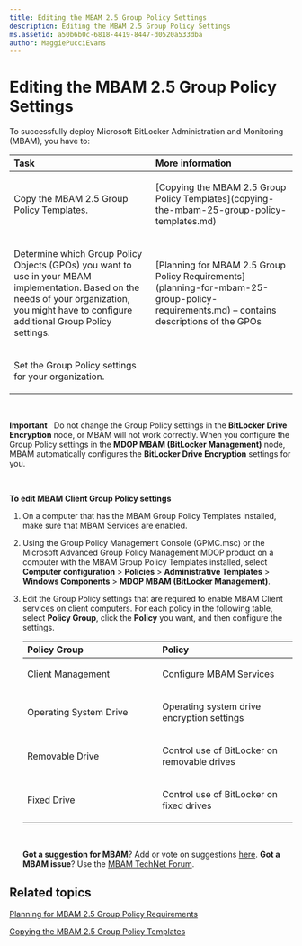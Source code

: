 ```yaml
---
title: Editing the MBAM 2.5 Group Policy Settings
description: Editing the MBAM 2.5 Group Policy Settings
ms.assetid: a50b6b0c-6818-4419-8447-d0520a533dba
author: MaggiePucciEvans
---
```


# Editing the MBAM 2.5 Group Policy Settings


To successfully deploy Microsoft BitLocker Administration and Monitoring (MBAM), you have to:

<table>
<colgroup>
<col width="50%" />
<col width="50%" />
</colgroup>
<thead>
<tr class="header">
<th align="left">Task</th>
<th align="left">More information</th>
</tr>
</thead>
<tbody>
<tr class="odd">
<td align="left"><p>Copy the MBAM 2.5 Group Policy Templates.</p></td>
<td align="left"><p>[Copying the MBAM 2.5 Group Policy Templates](copying-the-mbam-25-group-policy-templates.md)</p></td>
</tr>
<tr class="even">
<td align="left"><p>Determine which Group Policy Objects (GPOs) you want to use in your MBAM implementation. Based on the needs of your organization, you might have to configure additional Group Policy settings.</p></td>
<td align="left"><p>[Planning for MBAM 2.5 Group Policy Requirements](planning-for-mbam-25-group-policy-requirements.md) – contains descriptions of the GPOs</p></td>
</tr>
<tr class="odd">
<td align="left"><p>Set the Group Policy settings for your organization.</p></td>
<td align="left"><p></p></td>
</tr>
</tbody>
</table>

 

**Important**  
Do not change the Group Policy settings in the **BitLocker Drive Encryption** node, or MBAM will not work correctly. When you configure the Group Policy settings in the **MDOP MBAM (BitLocker Management)** node, MBAM automatically configures the **BitLocker Drive Encryption** settings for you.

 

**To edit MBAM Client Group Policy settings**

1.  On a computer that has the MBAM Group Policy Templates installed, make sure that MBAM Services are enabled.

2.  Using the Group Policy Management Console (GPMC.msc) or the Microsoft Advanced Group Policy Management MDOP product on a computer with the MBAM Group Policy Templates installed, select **Computer configuration** &gt; **Policies** &gt; **Administrative Templates** &gt; **Windows Components** &gt; **MDOP MBAM (BitLocker Management)**.

3.  Edit the Group Policy settings that are required to enable MBAM Client services on client computers. For each policy in the following table, select **Policy Group**, click the **Policy** you want, and then configure the settings.

    <table>
    <colgroup>
    <col width="50%" />
    <col width="50%" />
    </colgroup>
    <thead>
    <tr class="header">
    <th align="left">Policy Group</th>
    <th align="left">Policy</th>
    </tr>
    </thead>
    <tbody>
    <tr class="odd">
    <td align="left"><p>Client Management</p></td>
    <td align="left"><p>Configure MBAM Services</p></td>
    </tr>
    <tr class="even">
    <td align="left"><p>Operating System Drive</p></td>
    <td align="left"><p>Operating system drive encryption settings</p></td>
    </tr>
    <tr class="odd">
    <td align="left"><p>Removable Drive</p></td>
    <td align="left"><p>Control use of BitLocker on removable drives</p></td>
    </tr>
    <tr class="even">
    <td align="left"><p>Fixed Drive</p></td>
    <td align="left"><p>Control use of BitLocker on fixed drives</p></td>
    </tr>
    </tbody>
    </table>

     

    **Got a suggestion for MBAM**? Add or vote on suggestions [here](http://mbam.uservoice.com/forums/268571-microsoft-bitlocker-administration-and-monitoring). **Got a MBAM issue**? Use the [MBAM TechNet Forum](https://social.technet.microsoft.com/Forums/home?forum=mdopmbam).

## Related topics


[Planning for MBAM 2.5 Group Policy Requirements](planning-for-mbam-25-group-policy-requirements.md)

[Copying the MBAM 2.5 Group Policy Templates](copying-the-mbam-25-group-policy-templates.md)

 

 





